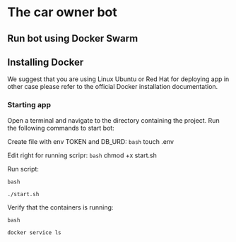 # The car owner bot


## Run bot using Docker Swarm


## Installing Docker


We suggest that you are using Linux Ubuntu or Red Hat for deploying app in other case please refer to the official Docker installation documentation.

### Starting app

Open a terminal and navigate to the directory containing the project.
Run the following commands to start bot:

Create file with env TOKEN and DB_URD:
``bash``
    touch .env

Edit right for running scripr:
``bash``
    chmod +x start.sh

Run script:

``bash``

    ./start.sh	

Verify that the containers is running:

``bash``

	docker service ls
